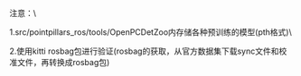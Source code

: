 注意：\\

1.src/pointpillars_ros/tools/OpenPCDetZoo内存储各种预训练的模型(pth格式)\\

2.使用kitti rosbag包进行验证(rosbag的获取，从官方数据集下载sync文件和校准文件，再转换成rosbag包)
